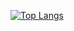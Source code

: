 [![Top Langs](https://github-readme-stats.vercel.app/api/top-langs/?username=Mrak0vEss&layout=compact)](https://github.com/Mrak0bEss/github-readme-stats)
